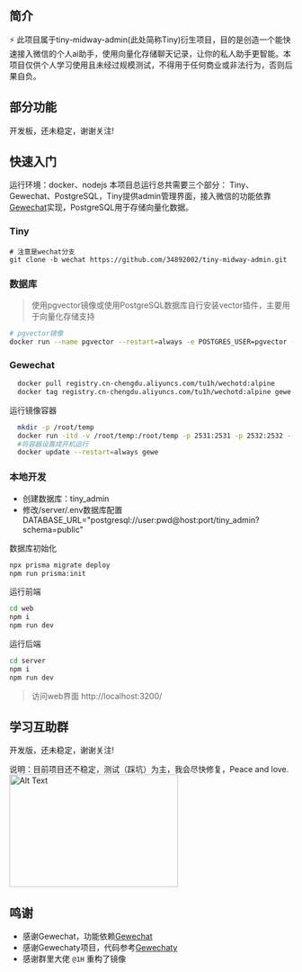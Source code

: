 ## 简介

⚡ 此项目属于tiny-midway-admin(此处简称Tiny)衍生项目，目的是创造一个能快速接入微信的个人ai助手，使用向量化存储聊天记录，让你的私人助手更智能。本项目仅供个人学习使用且未经过规模测试，不得用于任何商业或非法行为，否则后果自负。

## 部分功能
开发板，还未稳定，谢谢关注!

## 快速入门
运行环境：docker、nodejs
本项目总运行总共需要三个部分： Tiny、Gewechat、PostgreSQL，Tiny提供admin管理界面，接入微信的功能依靠[Gewechat](https://github.com/Devo919/Gewechat)实现，PostgreSQL用于存储向量化数据。

### Tiny

```base
# 注意是wechat分支
git clone -b wechat https://github.com/34892002/tiny-midway-admin.git
```

### 数据库
> 使用pgvector镜像或使用PostgreSQL数据库自行安装vector插件，主要用于向量化存储支持

```bash
# pgvector镜像
docker run --name pgvector --restart=always -e POSTGRES_USER=pgvector -e POSTGRES_PASSWORD=pgvector -v /root/pgvector/data:/var/lib/postgresql/data -p 5432:5432 -d pgvector/pgvector:pg16
```

### Gewechat

```bash
  docker pull registry.cn-chengdu.aliyuncs.com/tu1h/wechotd:alpine
  docker tag registry.cn-chengdu.aliyuncs.com/tu1h/wechotd:alpine gewe
```
运行镜像容器

```bash
  mkdir -p /root/temp
  docker run -itd -v /root/temp:/root/temp -p 2531:2531 -p 2532:2532 --name=gewe gewe
  #将容器设置成开机运行
  docker update --restart=always gewe
```

### 本地开发
- 创建数据库：tiny_admin
- 修改/server/.env数据库配置 DATABASE_URL="postgresql://user:pwd@host:port/tiny_admin?schema=public"

数据库初始化
```bash
npx prisma migrate deploy
npm run prisma:init
```
运行前端
```bash
cd web
npm i
npm run dev
```
运行后端

```bash
cd server
npm i
npm run dev
```
> 访问web界面
http://localhost:3200/

## 学习互助群
开发版，还未稳定，谢谢关注!

说明：目前项目还不稳定，测试（踩坑）为主，我会尽快修复，Peace and love.
<img src="" alt="Alt Text" width="300" height="200">

## 鸣谢
- 感谢Gewechat，功能依赖[Gewechat](https://github.com/Devo919/Gewechat)
- 感谢Gewechaty项目，代码参考[Gewechaty](https://github.com/mikoshu/gewechaty)
- 感谢群里大佬 `@1H` 重构了镜像

